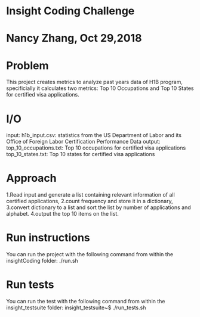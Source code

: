 # Insight Coding Challenge
# Nancy Zhang, Oct 29,2018
# Problem
This project creates metrics to analyze past years data of H1B program, specificially it calculates two metrics: Top 10 Occupations and Top 10 States for certified visa applications.

# I/O
input:
h1b_input.csv: statistics from the US Department of Labor and its Office of Foreign Labor Certification Performance Data
output:
top_10_occupations.txt: Top 10 occupations for certified visa applications
top_10_states.txt: Top 10 states for certified visa applications

# Approach
1.Read input and generate a list containing relevant information of all certified applications,
2.count frequency and store it in a dictionary,
3.convert dictionary to a list and sort the list by number of applications and alphabet.
4.output the top 10 items on the list.

# Run instructions
You can run the project with the following command from within the insightCoding folder:
./run.sh 

# Run tests
You can run the test with the following command from within the insight_testsuite folder:
insight_testsuite~$ ./run_tests.sh 

